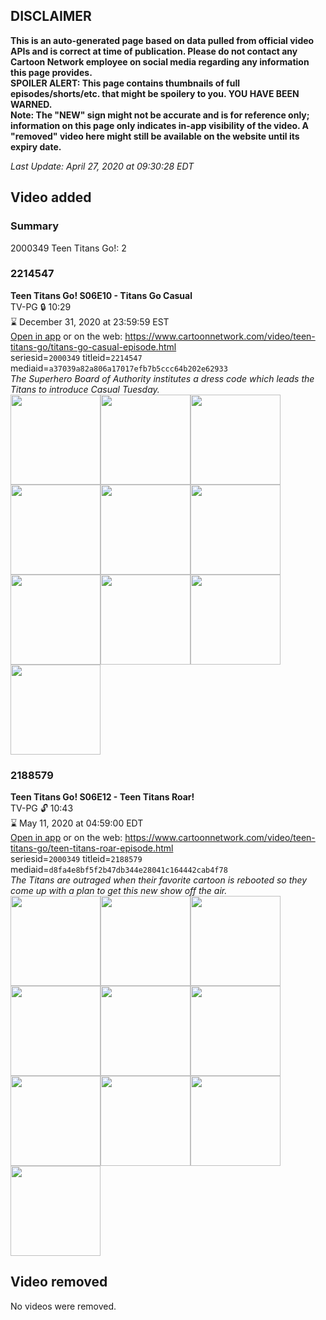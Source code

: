 ## DISCLAIMER
**This is an auto-generated page based on data pulled from official video APIs and is correct at time of publication. Please do not contact any Cartoon Network employee on social media regarding any information this page provides.**  
**SPOILER ALERT: This page contains thumbnails of full episodes/shorts/etc. that might be spoilery to you. YOU HAVE BEEN WARNED.**  
**Note: The "NEW" sign might not be accurate and is for reference only; information on this page only indicates in-app visibility of the video. A "removed" video here might still be available on the website until its expiry date.**  

_Last Update: April 27, 2020 at 09:30:28 EDT_
## Video added
### Summary
2000349 Teen Titans Go!: 2  
### 2214547
**Teen Titans Go! S06E10 - Titans Go Casual**  
TV-PG 🔒 10:29  
⌛ December 31, 2020 at 23:59:59 EST  
[Open in app](https://tinyurl.com/u9c6gf6) or on the web: https://www.cartoonnetwork.com/video/teen-titans-go/titans-go-casual-episode.html  
seriesid=`2000349` titleid=`2214547` mediaid=`a37039a82a806a17017efb7b5ccc64b202e62933`  
_The Superhero Board of Authority institutes a dress code which leads the Titans to introduce Casual Tuesday._  
<a href="https://s3.amazonaws.com/cartoonorchestrator/2214547_001_1280x720.jpg"><img src="https://s3.amazonaws.com/cartoonorchestrator/2214547_001_640x360.jpg" height="144px" /></a><a href="https://s3.amazonaws.com/cartoonorchestrator/2214547_002_1280x720.jpg"><img src="https://s3.amazonaws.com/cartoonorchestrator/2214547_002_640x360.jpg" height="144px" /></a><a href="https://s3.amazonaws.com/cartoonorchestrator/2214547_003_1280x720.jpg"><img src="https://s3.amazonaws.com/cartoonorchestrator/2214547_003_640x360.jpg" height="144px" /></a><a href="https://s3.amazonaws.com/cartoonorchestrator/2214547_004_1280x720.jpg"><img src="https://s3.amazonaws.com/cartoonorchestrator/2214547_004_640x360.jpg" height="144px" /></a><a href="https://s3.amazonaws.com/cartoonorchestrator/2214547_005_1280x720.jpg"><img src="https://s3.amazonaws.com/cartoonorchestrator/2214547_005_640x360.jpg" height="144px" /></a><a href="https://s3.amazonaws.com/cartoonorchestrator/2214547_006_1280x720.jpg"><img src="https://s3.amazonaws.com/cartoonorchestrator/2214547_006_640x360.jpg" height="144px" /></a><a href="https://s3.amazonaws.com/cartoonorchestrator/2214547_007_1280x720.jpg"><img src="https://s3.amazonaws.com/cartoonorchestrator/2214547_007_640x360.jpg" height="144px" /></a><a href="https://s3.amazonaws.com/cartoonorchestrator/2214547_008_1280x720.jpg"><img src="https://s3.amazonaws.com/cartoonorchestrator/2214547_008_640x360.jpg" height="144px" /></a><a href="https://s3.amazonaws.com/cartoonorchestrator/2214547_009_1280x720.jpg"><img src="https://s3.amazonaws.com/cartoonorchestrator/2214547_009_640x360.jpg" height="144px" /></a><a href="https://s3.amazonaws.com/cartoonorchestrator/2214547_010_1280x720.jpg"><img src="https://s3.amazonaws.com/cartoonorchestrator/2214547_010_640x360.jpg" height="144px" /></a>
### 2188579
**Teen Titans Go! S06E12 - Teen Titans Roar!**  
TV-PG 🔓 10:43  
⌛ May 11, 2020 at 04:59:00 EDT  
[Open in app](https://tinyurl.com/rmrspef) or on the web: https://www.cartoonnetwork.com/video/teen-titans-go/teen-titans-roar-episode.html  
seriesid=`2000349` titleid=`2188579` mediaid=`d8fa4e8bf5f2b47db344e28041c164442cab4f78`  
_The Titans are outraged when their favorite cartoon is rebooted so they come up with a plan to get this new show off the air._  
<a href="https://s3.amazonaws.com/cartoonorchestrator/2188579_001_1280x720.jpg"><img src="https://s3.amazonaws.com/cartoonorchestrator/2188579_001_640x360.jpg" height="144px" /></a><a href="https://s3.amazonaws.com/cartoonorchestrator/2188579_002_1280x720.jpg"><img src="https://s3.amazonaws.com/cartoonorchestrator/2188579_002_640x360.jpg" height="144px" /></a><a href="https://s3.amazonaws.com/cartoonorchestrator/2188579_003_1280x720.jpg"><img src="https://s3.amazonaws.com/cartoonorchestrator/2188579_003_640x360.jpg" height="144px" /></a><a href="https://s3.amazonaws.com/cartoonorchestrator/2188579_004_1280x720.jpg"><img src="https://s3.amazonaws.com/cartoonorchestrator/2188579_004_640x360.jpg" height="144px" /></a><a href="https://s3.amazonaws.com/cartoonorchestrator/2188579_005_1280x720.jpg"><img src="https://s3.amazonaws.com/cartoonorchestrator/2188579_005_640x360.jpg" height="144px" /></a><a href="https://s3.amazonaws.com/cartoonorchestrator/2188579_006_1280x720.jpg"><img src="https://s3.amazonaws.com/cartoonorchestrator/2188579_006_640x360.jpg" height="144px" /></a><a href="https://s3.amazonaws.com/cartoonorchestrator/2188579_007_1280x720.jpg"><img src="https://s3.amazonaws.com/cartoonorchestrator/2188579_007_640x360.jpg" height="144px" /></a><a href="https://s3.amazonaws.com/cartoonorchestrator/2188579_008_1280x720.jpg"><img src="https://s3.amazonaws.com/cartoonorchestrator/2188579_008_640x360.jpg" height="144px" /></a><a href="https://s3.amazonaws.com/cartoonorchestrator/2188579_009_1280x720.jpg"><img src="https://s3.amazonaws.com/cartoonorchestrator/2188579_009_640x360.jpg" height="144px" /></a><a href="https://s3.amazonaws.com/cartoonorchestrator/2188579_010_1280x720.jpg"><img src="https://s3.amazonaws.com/cartoonorchestrator/2188579_010_640x360.jpg" height="144px" /></a>
## Video removed
No videos were removed.  
